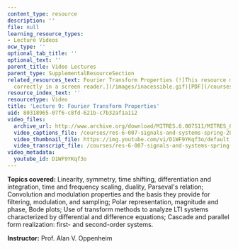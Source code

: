 ```yaml
---
content_type: resource
description: ''
file: null
learning_resource_types:
- Lecture Videos
ocw_type: ''
optional_tab_title: ''
optional_text: ''
parent_title: Video Lectures
parent_type: SupplementalResourceSection
related_resources_text: Fourier Transform Properties (![This resource may not render
  correctly in a screen reader.](/images/inacessible.gif)[PDF](/courses/res-6-007-signals-and-systems-spring-2011/resources/mitres_6_007s11_lec09))
resource_index_text: ''
resourcetype: Video
title: 'Lecture 9: Fourier Transform Properties'
uid: 80318965-07f6-c8fd-621b-c7b32af1a112
video_files:
  archive_url: http://www.archive.org/download/MITRES.6.007S11/MITRES_6-007S11lec09_300k.mp4
  video_captions_file: /courses/res-6-007-signals-and-systems-spring-2011/f08a548e5d965743b492eba8712d1a70_D1WF9YKqf3o.vtt
  video_thumbnail_file: https://img.youtube.com/vi/D1WF9YKqf3o/default.jpg
  video_transcript_file: /courses/res-6-007-signals-and-systems-spring-2011/c5eeaf57a5d0c100b0f8c0cbdb470d39_D1WF9YKqf3o.pdf
video_metadata:
  youtube_id: D1WF9YKqf3o
---
```


**Topics covered:** Linearity, symmetry, time shifting, differentiation and integration, time and frequency scaling, duality, Parseval's relation; Convolution and modulation properties and the basis they provide for filtering, modulation, and sampling; Polar representation, magnitude and phase, Bode plots; Use of transform methods to analyze LTI systems characterized by differential and difference equations; Cascade and parallel form realization: first- and second-order systems.

**Instructor:** Prof. Alan V. Oppenheim